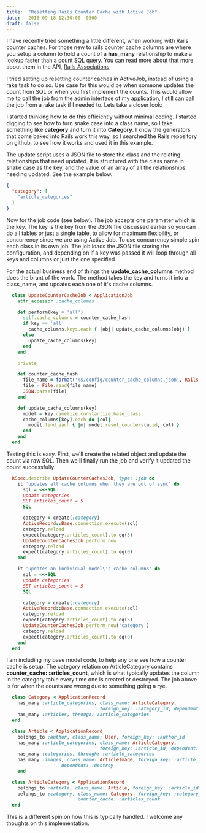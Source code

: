 ```yaml
---
title:  "Resetting Rails Counter Cache with Active Job"
date:   2016-09-18 12:30:00 -0500
draft: false
---
```


I have recently tried something a little different, when working with Rails
counter caches. For those new to rails counter cache columns are where you setup
a column to hold a count of a __has_many__ relationship to make a lookup faster
than a count SQL query. You can read more about that more about them in the API,
[Rails Associations](http://guides.rubyonrails.org/association_basics.html)

I tried setting up resetting counter caches in ActiveJob,
instead of using a rake task to do so. Use case for this would be when someone
updates the count from SQL or when you first implement the counts. This would
allow me to call the job from the admin interface of my application, I still can
call the job from a rake task if I needed to. Lets take a closer look:

I started thinking how to do this efficiently without minimal coding. I started
digging to see how to turn snake case into a class name, so I take something
like __category__ and turn it into __Category__. I know the generators that come
baked into Rails work this way, so I searched the Rails repository on github, to
see how it works and used it in this example.

The update script uses a JSON file to store the class and the relating
relationships that need updated. It is structured with the class name in snake
case as the key, and the value of an array of all the relationships needing
updated. See the example below.

```json
{
  "category": [
    "article_categories"
  ]
}
```

Now for the job code (see below). The job accepts one parameter which is the
key. The key is the key from the JSON file discussed earlier so you can do all
tables or just a single table, to allow for maximum flexibility, or concurrency
since we are using Active Job. To use concurrency simple spin each class in its
own job. The job loads the JSON file storing the configuration, and depending on
if a key was passed it will loop through all keys and columns or just the one
specified.

For the actual business end of things the __update_cache_columns__ method does
the brunt of the work. The method takes the key and turns it into a class_name,
and updates each one of it's cache columns.

```ruby
  class UpdateCounterCacheJob < ApplicationJob
    attr_accessor :cache_columns

    def perform(key = 'all')
      self.cache_columns = counter_cache_hash
      if key == 'all'
        cache_columns.keys.each { |obj| update_cache_columns(obj) }
      else
        update_cache_columns(key)
      end
    end

    private

    def counter_cache_hash
      file_name = format('%s/config/counter_cache_columns.json', Rails.root)
      file = File.read(file_name)
      JSON.parse(file)
    end

    def update_cache_columns(key)
      model = key.camelize.constantize.base_class
      cache_columns[key].each do |col|
        model.find_each { |m| model.reset_counters(m.id, col) }
      end
    end
  end
```

Testing this is easy. First, we'll create the related object and update
the count via raw SQL. Then we'll finally run the job and verify it updated the
count successfully.

```ruby
  RSpec.describe UpdateCounterCachesJob, type: :job do
    it 'updates all cache columns when they are out of sync' do
      sql = <<-SQL
      update categories
      SET articles_count = 5
      SQL

      category = create(:category)
      ActiveRecord::Base.connection.execute(sql)
      category.reload
      expect(category.articles_count).to eq(5)
      UpdateCounterCachesJob.perform_now
      category.reload
      expect(category.articles_count).to eq(0)
    end

    it 'updates an individual model\'s cache columns' do
      sql = <<-SQL
      update categories
      SET articles_count = 5
      SQL

      category = create(:category)
      ActiveRecord::Base.connection.execute(sql)
      category.reload
      expect(category.articles_count).to eq(5)
      UpdateCounterCachesJob.perform_now('category')
      category.reload
      expect(category.articles_count).to eq(0)
    end
  end
```

I am including my base model code, to help any one see how a counter cache is
setup. The category relation on ArticleCategory contains
__counter_cache: :articles_count__, which is what typically updates the column
in the category table every time one is created or destroyed. The job above is
for when the counts are wrong due to something going a rye.

```ruby
  class Category < ApplicationRecord
    has_many :article_categories, class_name: ArticleCategory,
                                  foreign_key: :category_id, dependent: :destroy
    has_many :articles, through: :article_categories
  end

  class Article < ApplicationRecord
    belongs_to :author, class_name: User, foreign_key: :author_id
    has_many :article_categories, class_name: ArticleCategory,
                                  foreign_key: :article_id, dependent: :destroy
    has_many :categories, through: :article_categories
    has_many :images, class_name: ArticleImage, foreign_key: :article_id,
                    dependent: :destroy
    end

  class ArticleCategory < ApplicationRecord
    belongs_to :article, class_name: Article, foreign_key: :article_id
    belongs_to :category, class_name: Category, foreign_key: :category_id,
                          counter_cache: :articles_count
  end
```

This is a different spin on how this is typically handled. I welcome any
thoughts on this implementation.
